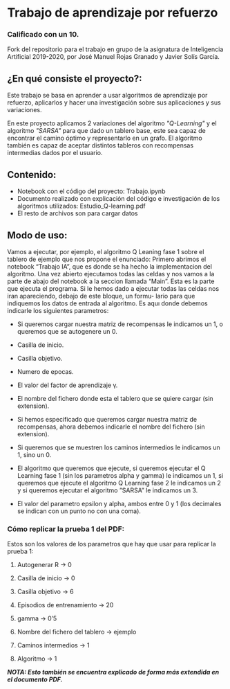 # Trabajo de aprendizaje por refuerzo
### Calificado con un 10.

Fork del repositorio para el trabajo en grupo de la asignatura de Inteligencia Artificial 2019-2020, por José Manuel Rojas Granado y Javier Solís García.

## ¿En qué consiste el proyecto?:

Este trabajo se basa en aprender a usar algoritmos de aprendizaje por refuerzo, aplicarlos y hacer una investigación sobre sus aplicaciones y sus variaciones.

En este proyecto aplicamos 2 variaciones del algoritmo *"Q-Learning"* y el algoritmo *"SARSA"* para que dado un tablero base, este sea capaz de encontrar el camino óptimo y representarlo en un grafo. El algoritmo también es capaz de aceptar distintos tableros con recompensas intermedias dados por el usuario.


## Contenido:

- Notebook con el código del proyecto: Trabajo.ipynb
- Documento realizado con explicación del código e investigación de los algoritmos utilizados: Estudio_Q-learning.pdf
- El resto de archivos son para cargar datos

## Modo de uso:


Vamos a ejecutar, por ejemplo, el algoritmo Q Leaning fase
1 sobre el tablero de ejemplo que nos propone el enunciado:
Primero abrimos el notebook “Trabajo IA”, que es donde
se ha hecho la implementacion del algoritmo. Una vez abierto 
ejecutamos todas las celdas y nos vamos a la parte de abajo
del notebook a la seccion llamada  “Main”. Esta es la parte
que ejecuta el programa. Si le hemos dado a ejecutar todas las
celdas nos iran apareciendo, debajo de este bloque, un formu- 
lario para que indiquemos los datos de entrada al algoritmo.
Es aquı donde debemos indicarle los siguientes parametros: 

- Si queremos cargar nuestra matriz de recompensas le
indicamos un 1, o queremos que se autogenere un 0.

- Casilla de inicio.

- Casilla objetivo.

- Numero de  epocas. 

- El valor del factor de aprendizaje γ.

- El nombre del fichero donde esta el tablero que se quiere cargar (sin extension). 

- Si hemos especificado que queremos cargar nuestra matriz de recompensas, ahora debemos indicarle el nombre del fichero (sin extension). 

- Si queremos que se muestren los caminos intermedios le indicamos un 1, sino un 0.

- El algoritmo que queremos que ejecute, si queremos ejecutar el Q Learning fase 1 (sin los parametros alpha y gamma) le indicamos un 1, si queremos que ejecute el algoritmo
Q Learning fase 2 le indicamos un 2 y si queremos ejecutar el algoritmo ”SARSA” le indicamos un 3.

- El valor del parametro epsilon y alpha, ambos entre 0 y 1 (los decimales se indican con un punto no con una coma).

### Cómo replicar la prueba 1 del PDF:

Estos son los valores de los parametros que hay que usar para replicar la prueba 1:

1. Autogenerar R -> 0

2. Casilla de inicio -> 0

3. Casilla objetivo -> 6

4. Episodios de entrenamiento -> 20

5. gamma -> 0’5

6. Nombre del fichero del tablero -> ejemplo

7. Caminos intermedios -> 1

8. Algoritmo -> 1

***NOTA: Esto también se encuentra explicado de forma más extendida en el documento PDF.***
